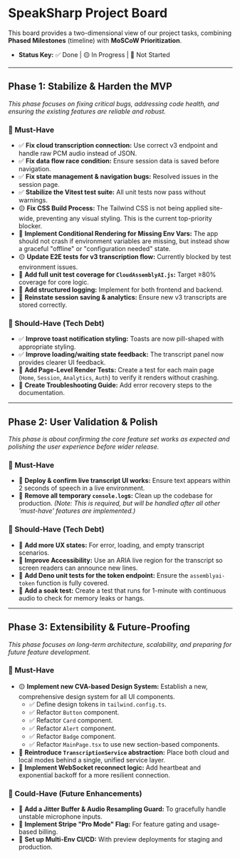 # SpeakSharp Project Board

This board provides a two-dimensional view of our project tasks, combining **Phased Milestones** (timeline) with **MoSCoW Prioritization**.

- **Status Key:** ✅ Done | 🟡 In Progress | 🔴 Not Started

---

## Phase 1: Stabilize & Harden the MVP

*This phase focuses on fixing critical bugs, addressing code health, and ensuring the existing features are reliable and robust.*

### 🎯 Must-Have

- ✅ **Fix cloud transcription connection:** Use correct v3 endpoint and handle raw PCM audio instead of JSON.
- ✅ **Fix data flow race condition:** Ensure session data is saved before navigation.
- ✅ **Fix state management & navigation bugs:** Resolved issues in the session page.
- ✅ **Stabilize the Vitest test suite:** All unit tests now pass without warnings.
- 🟡 **Fix CSS Build Process:** The Tailwind CSS is not being applied site-wide, preventing any visual styling. This is the current top-priority blocker.
- 🔴 **Implement Conditional Rendering for Missing Env Vars:** The app should not crash if environment variables are missing, but instead show a graceful "offline" or "configuration needed" state.
- 🟡 **Update E2E tests for v3 transcription flow:** Currently blocked by test environment issues.
- 🔴 **Add full unit test coverage for `CloudAssemblyAI.js`:** Target ≥80% coverage for core logic.
- 🔴 **Add structured logging:** Implement for both frontend and backend.
- 🔴 **Reinstate session saving & analytics:** Ensure new v3 transcripts are stored correctly.

### 🚧 Should-Have (Tech Debt)

- ✅ **Improve toast notification styling:** Toasts are now pill-shaped with appropriate styling.
- ✅ **Improve loading/waiting state feedback:** The transcript panel now provides clearer UI feedback.
- 🔴 **Add Page-Level Render Tests:** Create a test for each main page (`Home`, `Session`, `Analytics`, `Auth`) to verify it renders without crashing.
- 🔴 **Create Troubleshooting Guide:** Add error recovery steps to the documentation.

---

## Phase 2: User Validation & Polish

*This phase is about confirming the core feature set works as expected and polishing the user experience before wider release.*

### 🎯 Must-Have

- 🔴 **Deploy & confirm live transcript UI works:** Ensure text appears within 2 seconds of speech in a live environment.
- 🔴 **Remove all temporary `console.log`s:** Clean up the codebase for production. *(Note: This is required, but will be handled after all other 'must-have' features are implemented.)*

### 🚧 Should-Have (Tech Debt)

- 🔴 **Add more UX states:** For error, loading, and empty transcript scenarios.
- 🔴 **Improve Accessibility:** Use an ARIA live region for the transcript so screen readers can announce new lines.
- 🔴 **Add Deno unit tests for the token endpoint:** Ensure the `assemblyai-token` function is fully covered.
- 🔴 **Add a soak test:** Create a test that runs for 1-minute with continuous audio to check for memory leaks or hangs.

---

## Phase 3: Extensibility & Future-Proofing

*This phase focuses on long-term architecture, scalability, and preparing for future feature development.*

### 🎯 Must-Have

- 🟡 **Implement new CVA-based Design System:** Establish a new, comprehensive design system for all UI components.
    - ✅ Define design tokens in `tailwind.config.ts`.
    - ✅ Refactor `Button` component.
    - ✅ Refactor `Card` component.
    - ✅ Refactor `Alert` component.
    - ✅ Refactor `Badge` component.
    - ✅ Refactor `MainPage.tsx` to use new section-based components.
- 🔴 **Reintroduce `TranscriptionService` abstraction:** Place both cloud and local modes behind a single, unified service layer.
- 🔴 **Implement WebSocket reconnect logic:** Add heartbeat and exponential backoff for a more resilient connection.

### 🌱 Could-Have (Future Enhancements)

- 🔴 **Add a Jitter Buffer & Audio Resampling Guard:** To gracefully handle unstable microphone inputs.
- 🔴 **Implement Stripe "Pro Mode" Flag:** For feature gating and usage-based billing.
- 🔴 **Set up Multi-Env CI/CD:** With preview deployments for staging and production.
